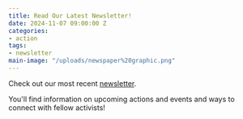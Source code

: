 ```yaml
---
title: Read Our Latest Newsletter!
date: 2024-11-07 09:00:00 Z
categories:
- action
tags:
- newsletter
main-image: "/uploads/newspaper%20graphic.png"
---
```


Check out our most recent [newsletter](https://mailchi.mp/d87b4f0d1470/2024-12-3-indivisiblelab-newsletter-10348055).

You'll find information on upcoming actions and events and ways to connect with fellow activists! 